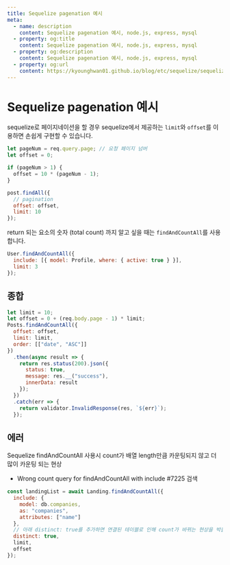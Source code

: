 ```yaml
---
title: Sequelize pagenation 예시
meta:
  - name: description
    content: Sequelize pagenation 예시, node.js, express, mysql
  - property: og:title
    content: Sequelize pagenation 예시, node.js, express, mysql
  - property: og:description
    content: Sequelize pagenation 예시, node.js, express, mysql
  - property: og:url
    content: https://kyounghwan01.github.io/blog/etc/sequelize/sequelize-pagenation/
---
```


# Sequelize pagenation 예시

sequelize로 페이지네이션을 할 경우 sequelize에서 제공하는 `limit`와 `offset`를 이용하면 손쉽게 구현할 수 있습니다.

```js
let pageNum = req.query.page; // 요청 페이지 넘버
let offset = 0;

if (pageNum > 1) {
  offset = 10 * (pageNum - 1);
}

post.findAll({
  // pagination
  offset: offset,
  limit: 10
});
```

return 되는 요소의 숫자 (total count) 까지 알고 싶을 때는 `findAndCountAll`를 사용합니다.

```js
User.findAndCountAll({
  include: [{ model: Profile, where: { active: true } }],
  limit: 3
});
```

## 종합

```js
let limit = 10;
let offset = 0 + (req.body.page - 1) * limit;
Posts.findAndCountAll({
  offset: offset,
  limit: limit,
  order: [["date", "ASC"]]
})
  .then(async result => {
    return res.status(200).json({
      status: true,
      message: res.__("success"),
      innerData: result
    });
  })
  .catch(err => {
    return validator.InvalidResponse(res, `${err}`);
  });
```

## 에러

Sequelize findAndCountAll 사용시 count가 배열 length만큼 카운팅되지 않고 더 많이 카운팅 되는 현상

- Wrong count query for findAndCountAll with include #7225 검색

```js
const landingList = await Landing.findAndCountAll({
  include: {
    model: db.companies,
    as: "companies",
    attributes: ["name"]
  },
  // 아래 distinct: true를 추가하면 연결된 테이블로 인해 count가 바뀌는 현상을 박을 수 있다.
  distinct: true,
  limit,
  offset
});
```

<TagLinks />

<Disqus />

